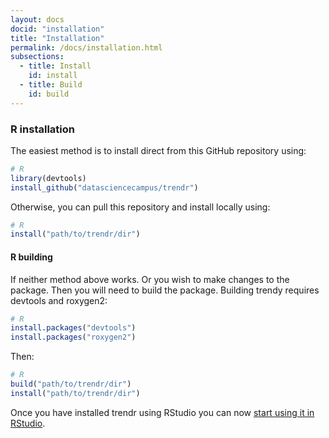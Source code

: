 ```yaml
---
layout: docs
docid: "installation"
title: "Installation"
permalink: /docs/installation.html
subsections:
  - title: Install
    id: install
  - title: Build
    id: build
---
```


<a id="install"> </a>

### R installation

The easiest method is to install direct from this GitHub repository using:

```R
# R
library(devtools)
install_github("datasciencecampus/trendr")
```

Otherwise, you can pull this repository and install locally using:

```R
# R
install("path/to/trendr/dir")
```
<a id="build"> </a>

#### R building

If neither method above works. Or you wish to make changes to the package. Then you will need to build the package. Building trendy requires devtools and roxygen2:

```R
# R
install.packages("devtools")
install.packages("roxygen2")
```

Then:

```R
# R
build("path/to/trendr/dir")
install("path/to/trendr/dir")
```

Once you have installed trendr using RStudio you can now [start using it in RStudio](#using-rstudio).